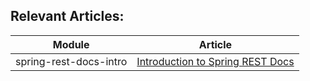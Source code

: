 ## Relevant Articles: 

Module | Article
--|--
spring-rest-docs-intro | [Introduction to Spring REST Docs](http://www.baeldung.com/spring-rest-docs)